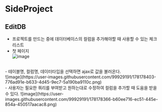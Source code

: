 # SideProject

## EditDB

- 프로젝트를 만드는 중에 데이터베이스의 컬럼을 추가해야할 때 사용할 수 있는 체크리스트 <br>
- 첫 페이지<br>
![image](https://user-images.githubusercontent.com/99929191/178178054-6c8a18f0-6cde-4c1a-b220-e695c800e80a.png)
<br>
- 테이블명, 컬럼명, 데이터타입을 선택하면 ajax로 값을 불러온다.<br>
![image](https://user-images.githubusercontent.com/99929191/178178403-776ad91e-b633-4d45-9ec7-5a190ba9110c.png)

<br>
- 사용자는 필요한 쿼리를 부여받고 원하는대로 수정하여 컬럼을 추가할 때 도움을 받을 수 있다.
![image](https://user-images.githubusercontent.com/99929191/178178366-b60ee716-ec51-445e-854a-450517aacac8.png)

<br>

